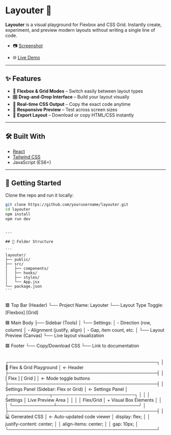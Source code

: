 # Layouter 🎯

**Layouter** is a visual playground for Flexbox and CSS Grid. Instantly create, experiment, and preview modern layouts without writing a single line of code.

- 📷 [Screenshot](./screenshot.png)

- 🌐 [Live Demo](https://yourusername.github.io/layouter)

---

## ✨ Features

- 🔳 **Flexbox & Grid Modes** – Switch easily between layout types
- 🎛️ **Drag-and-Drop Interface** – Build your layout visually
- 📐 **Real-time CSS Output** – Copy the exact code anytime
- 📱 **Responsive Preview** – Test across screen sizes
- 💾 **Export Layout** – Download or copy HTML/CSS instantly

---

## 🛠️ Built With

- [React](https://reactjs.org/)
- [Tailwind CSS](https://tailwindcss.com/)
- JavaScript (ES6+)

---

## 🚀 Getting Started

Clone the repo and run it locally:

```bash
git clone https://github.com/yourusername/layouter.git
cd layouter
npm install
npm run dev
```

````

---

## 📂 Folder Structure

```
layouter/
├── public/
├── src/
│   ├── components/
│   ├── hooks/
│   ├── styles/
│   └── App.jsx
└── package.json
```


````

🟥 Top Bar (Header)
└── Project Name: Layouter
└── Layout Type Toggle: [Flexbox] [Grid]

🟦 Main Body
├── Sidebar (Tools)
│ └── Settings:
│ - Direction (row, column)
│ - Alignment (justify, align)
│ - Gap, item count, etc.
│
└── Layout Preview (Canvas)
└── Live layout visualization

🟩 Footer
└── Copy/Download CSS
└── Link to documentation

```

```

┌───────────────────────────────────────────────┐
│ 🎯 Flex & Grid Playground │ ← Header
├───────────────────────────────────────────────┤
│ [ Flex ] [ Grid ] │ ← Mode toggle buttons
├───────────────────────────────────────────────┤
│ Settings Panel (Sidebar: Flex or Grid) │ ← Settings Panel
│ ┌─────────────┬──────────────────────────┐ │
│ │ Settings │ Live Preview Area │ │
│ │ Flex/Grid │ + Visual Box Elements │ │
│ └─────────────┴──────────────────────────┘ │
├───────────────────────────────────────────────┤
│ 💻 Generated CSS │ ← Auto-updated code viewer
│ display: flex; │
│ justify-content: center; │
│ align-items: center; │
│ gap: 10px; │
└───────────────────────────────────────────────┘

```

```
